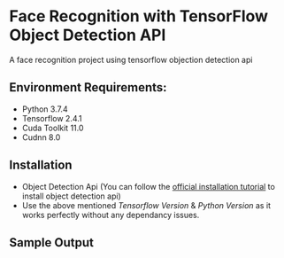 # Face Recognition with TensorFlow Object Detection API
A face recognition project using tensorflow objection detection api

## Environment Requirements:

* Python 3.7.4
* Tensorflow 2.4.1
* Cuda Toolkit 11.0
* Cudnn 8.0

## Installation
* Object Detection Api (You can follow the [official installation tutorial](https://tensorflow-object-detection-api-tutorial.readthedocs.io/en/latest/install.html) to install object detection api)
* Use the above mentioned *Tensorflow Version* & *Python Version* as it works perfectly without any dependancy issues.

## Sample Output


